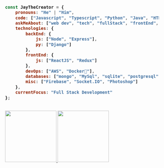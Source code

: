 <h3>
  
```javascript
const JayTheCreator = {
    pronouns: "He" | "Him",
    code: ["Javascript", "Typescript", "Python", "Java", "HTML/CSS"],
    askMeAbout: ["web dev", "tech", "fullStack", "frontEnd", "backEnd", "mern"],
    technologies: {
        backEnd: {
            js: ["Node", "Express"],
            py: ["Django"]
        },
        frontEnd: {
            js: ["ReactJS", "Redux"]
        },
        devOps: ["AWS", "Docker🐳"],
        databases: ["mongo", "MySql", "sqlite", "postgresql", "mariaDB"],
        misc: ["Firebase", "Socket.IO", "Photoshop"]
    },
    currentFocus: "Full Stack Development"
};
```
</h3>

</br>
<div>
  <a href="https://github.com/jhonathancs">
  <img height="168em" src="https://github-readme-stats.vercel.app/api?username=JayTheCreator&show_icons=true&theme=radical&include_all_commits=true&count_private=true"/>
  <img height="168em" src="https://github-readme-stats.vercel.app/api/top-langs/?username=JayTheCreator&layout=compact&langs_count=16&theme=radical"/>
</div>
